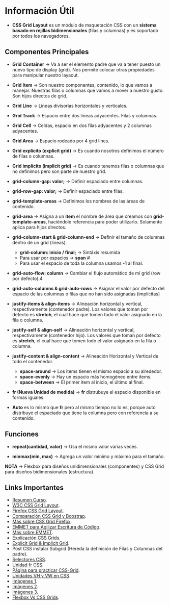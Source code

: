 # Información Útil

* **CSS Grid Layout** es un módulo de maquetación CSS con un **sistema basado en rejillas bidimensionales** (filas y columnas) y es soportado por todos los navegadores.

## Componentes Principales

* **Grid Container** &rarr; Va a ser el elemento padre que va a tener puesto un nuevo tipo de display (grid). Nos permite colocar otras propiedades para manipular nuestro layaout.

* **Grid Item** &rarr; Son nuestro componentes, contenido, lo que vamos a manejar. Nuestras filas o columnas que vamos a mover a nuestro gusto. Son hijos directos de grid.

* **Grid Line** &rarr; Lineas divisorias horizontales y verticales.

* **Grid Track** &rarr; Espacio entre dos líneas adyacentes. Filas y columnas.

* **Grid Cell** &rarr; Celdas, espacio en dos filas adyacentes y 2 columnas adyacentes.

* **Grid Area** &rarr; Espacio rodeado por 4 grid lines.

* **Grid explícito (explicit grid)** &rarr; Es cuando nosotros definimos el número de filas o columnas.

* **Grid implícito (implicit grid)** &rarr; Es cuando tenemos filas o columnas que no definimos pero son parte de nuestro grid.

* **grid-column-gap: valor;** &rarr; Definir espaciado entre columnas.

* **grid-row-gap: valor;** &rarr; Definir espaciado entre filas.

* **grid-template-areas** &rarr; Definimos los nombres de las áreas de contenido.

* **grid-area** &rarr; Asigna a un **item** el nombre de área que creamos con **grid-template-areas**, haciéndole referencia para poder utilizarlo. Solamente aplica para hijos directos.

* **grid-column-start & grid-column-end** &rarr; Definir el tamaño de columnas dentro de un grid (líneas).
	* **grid-column: inicio / final;** &rarr; Sintáxis resumida
	* Para usar por espacios &rarr; **span** #
	* Para usar el espacio de toda la columna usamos **-1** al final.

* **grid-auto-flow: column** &rarr; Cambiar el flujo automático de mi grid (row por defecto).4

* **grid-auto-columns & grid-auto-rows** &rarr; Asignar el valor por defecto del espacio de las columnas o filas que no han sido asignadas (implícitas)

* **justify-items & align-items** &rarr; Alineación horizontal y vertical, respectivamente (contenedor padre). Los valores que toman por defecto es **stretch**, el cual hace que tomen todo el valor asignado en la fila o columna.

* **justify-self & align-self** &rarr; Alineación horizontal y vertical, respectivamente (contenedor hijo). Los valores que toman por defecto es **stretch**, el cual hace que tomen todo el valor asignado en la fila o columna.

* **justify-content & align-content** &rarr; Alineación Horizontal y Vertical de todo el contenedor.
	* **space-around** &rarr; Los items tienen el mismo espacio a su alrededor.
	* **space-evenly** &rarr; Hay un espacio más homogéneo entre items.
	* **space-between** &rarr; El primer item al inicio, el último al final.

* **fr (Nueva Unidad de medida)** &rarr; **fr** distrubuye el espacio disponible en formas iguales.

* **Auto** es lo mismo que **fr** pero al mismo tiempo no lo es, porque auto distribuye el espaciado que tiene la columna pero con referencia a su contenido.

## Funciones

* **repeat(cantidad, valor)** &rarr; Usa el mismo valor varias veces.

* **minmax(min, max)** &rarr; Agrega un valor mínimo y máximo para el tamaño.

**NOTA** &rarr; Flexbox para diseños unidimensionales (componentes) y CSS Grid para diseños bidimensionales (estructura).

## Links Importantes

* [Resumen Curso](https://github.com/yomar-dev/css-grid "Resumen Curso").
* [W3C CSS Grid Layout](https://www.w3.org/TR/css-grid-1/ "W3C CSS Grid Layout").
* [Firefox CSS Grid Layout](https://developer.mozilla.org/es/docs/Web/CSS/CSS_Grid_Layout "Firefox CSS Grid Layout").
* [Comparación CSS Grid y Boostrap](https://platzi.com/tutoriales/1229-css-grid-layout/2071-por-que-css-grid-es-mejor-que-bootstrap-para-crear-disenos/ "Comparación CSS Grid y Boostrap").
* [Más sobre CSS Grid Firefox](https://mozilladevelopers.github.io/playground/css-grid/ "Más sobre CSS Grid Firefox").
* [EMMET para Agilizar Escritura de Código](https://docs.emmet.io/cheat-sheet/ "EMMET para Agilizar Escritura de Código").
* [Más sobre EMMET](https://code.visualstudio.com/docs/editor/emmet "Más sobre EMMET").
* [Explicación CSS Grids](https://css-tricks.com/snippets/css/complete-guide-grid/ "Explicación CSS Grids").
* [Explicit Grid & Implicit Grid](https://www.quackit.com/css/grid/tutorial/explicit_vs_implicit_grid.cfm "Explicit Grid & Implicit Grid").
* Post CSS instalar Subgrid (Hereda la definición de Filas y Columnas del padre).
* [Selectores CSS](https://dazzet.co/simbolos-css-en-hojas-estilo-html/ "Selectores CSS").
* [Unidad fr CSS](https://css-tricks.com/introduction-fr-css-unit/ "Unidad fr CSS").
* [Página para practicar CSS-Grid](http://cssgridgarden.com/#es "Página para practicar CSS-Grid").
* [Unidades VH y VW en CSS](https://devcode.la/tutoriales/unidades-vh-vw-css/ "Unidades VH y VW en CSS").
* [Imágenes 1](https://pixabay.com/ "Imágenes 1").
* [Imágenes 2](https://www.pexels.com/ "Imágenes 2").
* [Imágenes 3](https://pikwizard.com/ "Imágenes 3").
* [Flexbox Vs CSS Grids](https://platzi.com/blog/flexbox-vs-css-grid-cual-es-la-diferencia/ "Flexbox Vs CSS Grids").